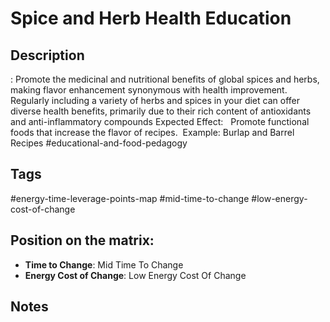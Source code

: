 # Spice and Herb Health Education

## Description
: Promote the medicinal and nutritional benefits of global spices and herbs, making flavor enhancement synonymous with health improvement.   Regularly including a variety of herbs and spices in your diet can offer diverse health benefits, primarily due to their rich content of antioxidants and anti-inflammatory compounds   Expected Effect:   Promote functional foods that increase the flavor of recipes.    Example: Burlap and Barrel Recipes   #educational-and-food-pedagogy

## Tags
#energy-time-leverage-points-map #mid-time-to-change #low-energy-cost-of-change

## Position on the matrix:
- **Time to Change**: Mid Time To Change
- **Energy Cost of Change**: Low Energy Cost Of Change

## Notes
<!-- Add your notes here -->
